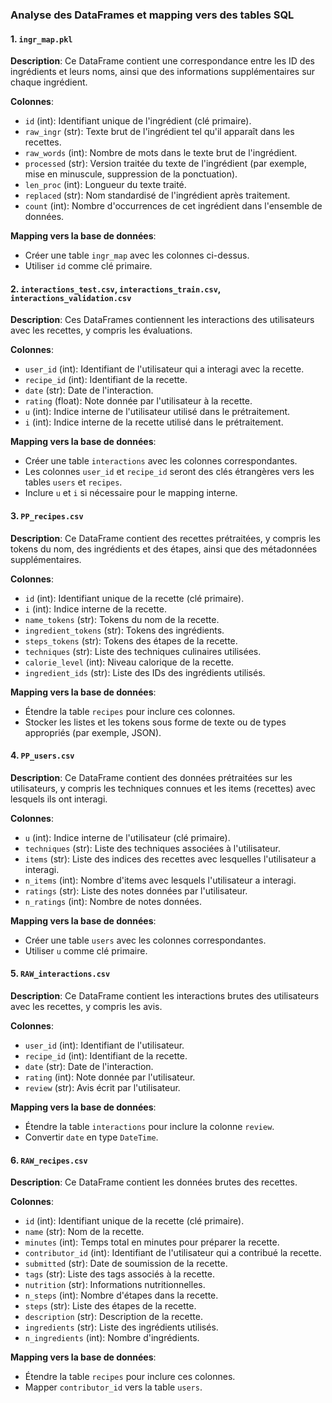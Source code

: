 ### Analyse des DataFrames et mapping vers des tables SQL

#### 1. `ingr_map.pkl`

**Description**: Ce DataFrame contient une correspondance entre les ID des ingrédients et leurs noms, ainsi que des informations supplémentaires sur chaque ingrédient.

**Colonnes**:

- `id` (int): Identifiant unique de l'ingrédient (clé primaire).
- `raw_ingr` (str): Texte brut de l'ingrédient tel qu'il apparaît dans les recettes.
- `raw_words` (int): Nombre de mots dans le texte brut de l'ingrédient.
- `processed` (str): Version traitée du texte de l'ingrédient (par exemple, mise en minuscule, suppression de la ponctuation).
- `len_proc` (int): Longueur du texte traité.
- `replaced` (str): Nom standardisé de l'ingrédient après traitement.
- `count` (int): Nombre d'occurrences de cet ingrédient dans l'ensemble de données.

**Mapping vers la base de données**:

- Créer une table `ingr_map` avec les colonnes ci-dessus.
- Utiliser `id` comme clé primaire.

#### 2. `interactions_test.csv`, `interactions_train.csv`, `interactions_validation.csv`

**Description**: Ces DataFrames contiennent les interactions des utilisateurs avec les recettes, y compris les évaluations.

**Colonnes**:

- `user_id` (int): Identifiant de l'utilisateur qui a interagi avec la recette.
- `recipe_id` (int): Identifiant de la recette.
- `date` (str): Date de l'interaction.
- `rating` (float): Note donnée par l'utilisateur à la recette.
- `u` (int): Indice interne de l'utilisateur utilisé dans le prétraitement.
- `i` (int): Indice interne de la recette utilisé dans le prétraitement.

**Mapping vers la base de données**:

- Créer une table `interactions` avec les colonnes correspondantes.
- Les colonnes `user_id` et `recipe_id` seront des clés étrangères vers les tables `users` et `recipes`.
- Inclure `u` et `i` si nécessaire pour le mapping interne.

#### 3. `PP_recipes.csv`

**Description**: Ce DataFrame contient des recettes prétraitées, y compris les tokens du nom, des ingrédients et des étapes, ainsi que des métadonnées supplémentaires.

**Colonnes**:

- `id` (int): Identifiant unique de la recette (clé primaire).
- `i` (int): Indice interne de la recette.
- `name_tokens` (str): Tokens du nom de la recette.
- `ingredient_tokens` (str): Tokens des ingrédients.
- `steps_tokens` (str): Tokens des étapes de la recette.
- `techniques` (str): Liste des techniques culinaires utilisées.
- `calorie_level` (int): Niveau calorique de la recette.
- `ingredient_ids` (str): Liste des IDs des ingrédients utilisés.

**Mapping vers la base de données**:

- Étendre la table `recipes` pour inclure ces colonnes.
- Stocker les listes et les tokens sous forme de texte ou de types appropriés (par exemple, JSON).

#### 4. `PP_users.csv`

**Description**: Ce DataFrame contient des données prétraitées sur les utilisateurs, y compris les techniques connues et les items (recettes) avec lesquels ils ont interagi.

**Colonnes**:

- `u` (int): Indice interne de l'utilisateur (clé primaire).
- `techniques` (str): Liste des techniques associées à l'utilisateur.
- `items` (str): Liste des indices des recettes avec lesquelles l'utilisateur a interagi.
- `n_items` (int): Nombre d'items avec lesquels l'utilisateur a interagi.
- `ratings` (str): Liste des notes données par l'utilisateur.
- `n_ratings` (int): Nombre de notes données.

**Mapping vers la base de données**:

- Créer une table `users` avec les colonnes correspondantes.
- Utiliser `u` comme clé primaire.

#### 5. `RAW_interactions.csv`

**Description**: Ce DataFrame contient les interactions brutes des utilisateurs avec les recettes, y compris les avis.

**Colonnes**:

- `user_id` (int): Identifiant de l'utilisateur.
- `recipe_id` (int): Identifiant de la recette.
- `date` (str): Date de l'interaction.
- `rating` (int): Note donnée par l'utilisateur.
- `review` (str): Avis écrit par l'utilisateur.

**Mapping vers la base de données**:

- Étendre la table `interactions` pour inclure la colonne `review`.
- Convertir `date` en type `DateTime`.

#### 6. `RAW_recipes.csv`

**Description**: Ce DataFrame contient les données brutes des recettes.

**Colonnes**:

- `id` (int): Identifiant unique de la recette (clé primaire).
- `name` (str): Nom de la recette.
- `minutes` (int): Temps total en minutes pour préparer la recette.
- `contributor_id` (int): Identifiant de l'utilisateur qui a contribué la recette.
- `submitted` (str): Date de soumission de la recette.
- `tags` (str): Liste des tags associés à la recette.
- `nutrition` (str): Informations nutritionnelles.
- `n_steps` (int): Nombre d'étapes dans la recette.
- `steps` (str): Liste des étapes de la recette.
- `description` (str): Description de la recette.
- `ingredients` (str): Liste des ingrédients utilisés.
- `n_ingredients` (int): Nombre d'ingrédients.

**Mapping vers la base de données**:

- Étendre la table `recipes` pour inclure ces colonnes.
- Mapper `contributor_id` vers la table `users`.




